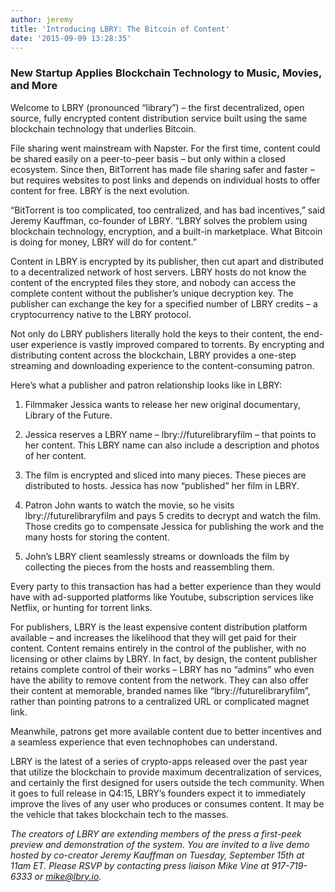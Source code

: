 ```yaml
---
author: jeremy
title: 'Introducing LBRY: The Bitcoin of Content'
date: '2015-09-09 13:28:35'
---
```


### New Startup Applies Blockchain Technology to Music, Movies, and More

Welcome to LBRY (pronounced “library”) – the first decentralized, open source, fully encrypted content distribution service built using the same blockchain technology that underlies Bitcoin.

File sharing went mainstream with Napster. For the first time, content could be shared easily on a peer-to-peer basis – but only within a closed ecosystem. Since then, BitTorrent has made file sharing safer and faster – but requires websites to post links and depends on individual hosts to offer content for free. LBRY is the next evolution.

“BitTorrent is too complicated, too centralized, and has bad incentives,” said Jeremy Kauffman, co-founder of LBRY. “LBRY solves the problem using blockchain technology, encryption, and a built-in marketplace. What Bitcoin is doing for money, LBRY will do for content.”

Content in LBRY is encrypted by its publisher, then cut apart and distributed to a decentralized network of host servers. LBRY hosts do not know the content of the encrypted files they store, and nobody can access the complete content without the publisher’s unique decryption key. The publisher can exchange the key for a specified number of LBRY credits – a cryptocurrency native to the LBRY protocol.

Not only do LBRY publishers literally hold the keys to their content, the end-user experience is vastly improved compared to torrents. By encrypting and distributing content across the blockchain, LBRY provides a one-step streaming and downloading experience to the content-consuming patron.

Here’s what a publisher and patron relationship looks like in LBRY:

1. Filmmaker Jessica wants to release her new original documentary, Library of the Future.

1. Jessica reserves a LBRY name – lbry://futurelibraryfilm – that points to her content. This LBRY name can also include a description and photos of her content.

1. The film is encrypted and sliced into many pieces. These pieces are distributed to hosts. Jessica has now “published” her film in LBRY.

1. Patron John wants to watch the movie, so he visits lbry://futurelibraryfilm and pays 5 credits to decrypt and watch the film. Those credits go to compensate Jessica for publishing the work and the many hosts for storing the content.

1. John’s LBRY client seamlessly streams or downloads the film by collecting the pieces from the hosts and reassembling them.

Every party to this transaction has had a better experience than they would have with ad-supported platforms like Youtube, subscription services like Netflix, or hunting for torrent links.

For publishers, LBRY is the least expensive content distribution platform available – and increases the likelihood that they will get paid for their content. Content remains entirely in the control of the publisher, with no licensing or other claims by LBRY. In fact, by design, the content publisher retains complete control of their works – LBRY has no “admins” who even have the ability to remove content from the network. They can also offer their content at memorable, branded names like “lbry://futurelibraryfilm”, rather than pointing patrons to a centralized URL or complicated magnet link.

Meanwhile, patrons get more available content due to better incentives and a seamless experience that even technophobes can understand.

LBRY is the latest of a series of crypto-apps released over the past year that utilize the blockchain to provide maximum decentralization of services, and certainly the first designed for users outside the tech community. When it goes to full release in Q4:15, LBRY’s founders expect it to immediately improve the lives of any user who produces or consumes content. It may be the vehicle that takes blockchain tech to the masses.

*The creators of LBRY are extending members of the press a first-peek preview and demonstration of the system. You are invited to a live demo hosted by co-creator Jeremy Kauffman on Tuesday, September 15th at 11am ET. Please RSVP by contacting press liaison Mike Vine at 917-719-6333 or mike@lbry.io.*